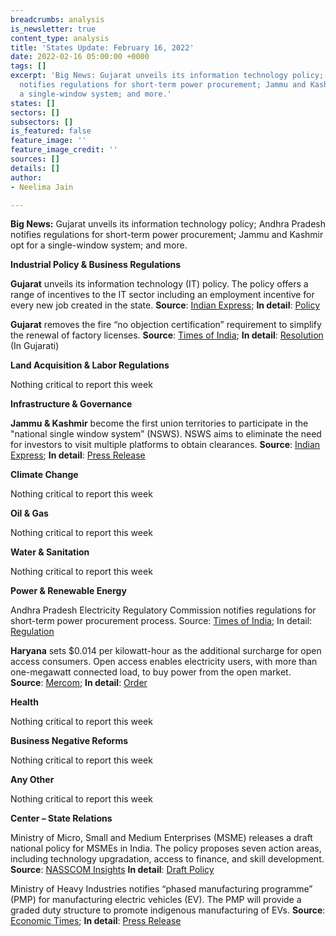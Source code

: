 ```yaml
---
breadcrumbs: analysis
is_newsletter: true
content_type: analysis
title: 'States Update: February 16, 2022'
date: 2022-02-16 05:00:00 +0000
tags: []
excerpt: 'Big News: Gujarat unveils its information technology policy; Andhra Pradesh
  notifies regulations for short-term power procurement; Jammu and Kashmir opt for
  a single-window system; and more.'
states: []
sectors: []
subsectors: []
is_featured: false
feature_image: ''
feature_image_credit: ''
sources: []
details: []
author:
- Neelima Jain

---
```

**Big News:** Gujarat unveils its information technology policy; Andhra Pradesh notifies regulations for short-term power procurement; Jammu and Kashmir opt for a single-window system; and more.

**Industrial Policy & Business Regulations**

**Gujarat** unveils its information technology (IT) policy. The policy offers a range of incentives to the IT sector including an employment incentive for every new job created in the state. **Source**: [Indian Express](https://indianexpress.com/article/cities/gandhinagar/gujarat-it-policy-jobs-investment-capex-7762363/); **In detail**: [Policy](https://gil.gujarat.gov.in/Media/DocumentUpload/IT%20POLICY-FInal-2022.pdf)

**Gujarat** removes the fire “no objection certification” requirement to simplify the renewal of factory licenses. **Source**: [Times of India](https://timesofindia.indiatimes.com/city/ahmedabad/units-dont-need-fire-noc-for-licence/articleshow/89464283.cms); **In detail**: [Resolution](https://labour.gujarat.gov.in/Portal/Document/1_443_1_GR_for_Fire_NOC_Dt._09.02.2022.pdf) (In Gujarati)

**Land Acquisition & Labor Regulations**

Nothing critical to report this week

**Infrastructure & Governance**

**Jammu & Kashmir** become the first union territories to participate in the "national single window system” (NSWS). NSWS aims to eliminate the need for investors to visit multiple platforms to obtain clearances. **Source**: [Indian Express](https://indianexpress.com/article/india/jammu-and-kashmir-national-single-window-system-7763780/); **In detail**: [Press Release](https://pib.gov.in/PressReleasePage.aspx?PRID=1796506)

**Climate Change**

Nothing critical to report this week

**Oil & Gas**

Nothing critical to report this week

**Water & Sanitation**

Nothing critical to report this week

**Power & Renewable Energy**

Andhra Pradesh Electricity Regulatory Commission notifies regulations for short-term power procurement process. Source: [Times of India](https://timesofindia.indiatimes.com/city/visakhapatnam/aperc-notifies-regulation-for-power-procurement-sale/articleshow/89535241.cms); In detail: [Regulation](https://aperc.gov.in/admin/upload/Regno1of2022.pdf)

**Haryana** sets $0.014 per kilowatt-hour as the additional surcharge for open access consumers. Open access enables electricity users, with more than one-megawatt connected load, to buy power from the open market. **Source**: [Mercom](https://mercomindia.com/haryana-additional-surcharge-open-access-consumers/); **In detail**: [Order](https://herc.gov.in/WriteReadData/Orders/O20220202(1).pdf)

**Health**

Nothing critical to report this week

**Business Negative Reforms**

Nothing critical to report this week

**Any Other**

Nothing critical to report this week

**Center – State Relations**

Ministry of Micro, Small and Medium Enterprises (MSME) releases a draft national policy for MSMEs in India. The policy proposes seven action areas, including technology upgradation, access to finance, and skill development. **Source**: [NASSCOM Insights](https://community.nasscom.in/communities/policy-advocacy/call-inputs-draft-national-policy-msmes) **In detail**: [Draft Policy](http://www.dcmsme.gov.in/Draft08022022.pdf)

Ministry of Heavy Industries notifies “phased manufacturing programme” (PMP) for manufacturing electric vehicles (EV). The PMP will provide a graded duty structure to promote indigenous manufacturing of EVs. **Source**: [Economic Times](https://government.economictimes.indiatimes.com/news/digital-india/phased-manufacturing-programme-launched-to-promote-indigenous-manufacturing-of-electric-vehicles/89523148); **In detail**: [Press Release](https://pib.gov.in/PressReleasePage.aspx?PRID=1797674)
